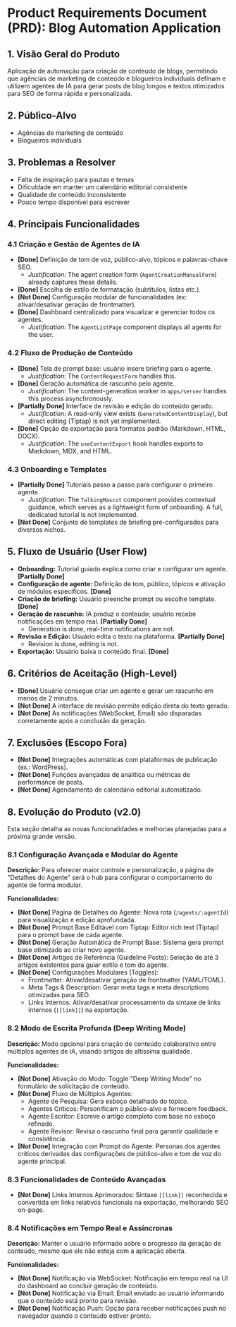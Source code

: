 
# Product Requirements Document (PRD): Blog Automation Application

## 1. Visão Geral do Produto

Aplicação de automação para criação de conteúdo de blogs, permitindo que agências de marketing de conteúdo e blogueiros individuais definam e utilizem agentes de IA para gerar posts de blog longos e textos otimizados para SEO de forma rápida e personalizada.

## 2. Público-Alvo

- Agências de marketing de conteúdo
- Blogueiros individuais

## 3. Problemas a Resolver

- Falta de inspiração para pautas e temas
- Dificuldade em manter um calendário editorial consistente
- Qualidade de conteúdo inconsistente
- Pouco tempo disponível para escrever

## 4. Principais Funcionalidades

### 4.1 Criação e Gestão de Agentes de IA

- **[Done]** Definição de tom de voz, público-alvo, tópicos e palavras-chave SEO.
    - _Justification:_ The agent creation form (`AgentCreationManualForm`) already captures these details.
- **[Done]** Escolha de estilo de formatação (subtítulos, listas etc.).
- **[Not Done]** Configuração modular de funcionalidades (ex: ativar/desativar geração de frontmatter).
- **[Done]** Dashboard centralizado para visualizar e gerenciar todos os agentes.
    - _Justification:_ The `AgentListPage` component displays all agents for the user.

### 4.2 Fluxo de Produção de Conteúdo

- **[Done]** Tela de prompt base: usuário insere briefing para o agente.
    - _Justification:_ The `ContentRequestForm` handles this.
- **[Done]** Geração automática de rascunho pelo agente.
    - _Justification:_ The content-generation worker in `apps/server` handles this process asynchronously.
- **[Partially Done]** Interface de revisão e edição do conteúdo gerado.
    - _Justification:_ A read-only view exists (`GeneratedContentDisplay`), but direct editing (Tiptap) is not yet implemented.
- **[Done]** Opção de exportação para formatos padrão (Markdown, HTML, DOCX).
    - _Justification:_ The `useContentExport` hook handles exports to Markdown, MDX, and HTML.

### 4.3 Onboarding e Templates

- **[Partially Done]** Tutoriais passo a passo para configurar o primeiro agente.
    - _Justification:_ The `TalkingMascot` component provides contextual guidance, which serves as a lightweight form of onboarding. A full, dedicated tutorial is not implemented.
- **[Not Done]** Conjunto de templates de briefing pré-configurados para diversos nichos.

## 5. Fluxo de Usuário (User Flow)

- **Onboarding:** Tutorial guiado explica como criar e configurar um agente. **[Partially Done]**
- **Configuração de agente:** Definição de tom, público, tópicos e ativação de módulos específicos. **[Done]**
- **Criação de briefing:** Usuário preenche prompt ou escolhe template. **[Done]**
- **Geração de rascunho:** IA produz o conteúdo; usuário recebe notificações em tempo real. **[Partially Done]**
    - Generation is done, real-time notifications are not.
- **Revisão e Edição:** Usuário edita o texto na plataforma. **[Partially Done]**
    - Revision is done, editing is not.
- **Exportação:** Usuário baixa o conteúdo final. **[Done]**

## 6. Critérios de Aceitação (High-Level)

- **[Done]** Usuário consegue criar um agente e gerar um rascunho em menos de 2 minutos.
- **[Not Done]** A interface de revisão permite edição direta do texto gerado.
- **[Not Done]** As notificações (WebSocket, Email) são disparadas corretamente após a conclusão da geração.

## 7. Exclusões (Escopo Fora)

- **[Not Done]** Integrações automáticas com plataformas de publicação (ex.: WordPress).
- **[Not Done]** Funções avançadas de analítica ou métricas de performance de posts.
- **[Not Done]** Agendamento de calendário editorial automatizado.

## 8. Evolução do Produto (v2.0)

Esta seção detalha as novas funcionalidades e melhorias planejadas para a próxima grande versão.

### 8.1 Configuração Avançada e Modular do Agente

**Descrição:**
Para oferecer maior controle e personalização, a página de "Detalhes do Agente" será o hub para configurar o comportamento do agente de forma modular.

**Funcionalidades:**

- **[Not Done]** Página de Detalhes do Agente: Nova rota (`/agents/:agentId`) para visualização e edição aprofundada.
- **[Not Done]** Prompt Base Editável com Tiptap: Editor rich text (Tiptap) para o prompt base de cada agente.
- **[Not Done]** Geração Automática de Prompt Base: Sistema gera prompt base otimizado ao criar novo agente.
- **[Not Done]** Artigos de Referência (Guideline Posts): Seleção de até 3 artigos existentes para guiar estilo e tom do agente.
- **[Not Done]** Configurações Modulares (Toggles):
    - Frontmatter: Ativar/desativar geração de frontmatter (YAML/TOML).
    - Meta Tags & Description: Gerar meta tags e meta descriptions otimizadas para SEO.
    - Links Internos: Ativar/desativar processamento da sintaxe de links internos (`[[link]]`) na exportação.

### 8.2 Modo de Escrita Profunda (Deep Writing Mode)

**Descrição:**
Modo opcional para criação de conteúdo colaborativo entre múltiplos agentes de IA, visando artigos de altíssima qualidade.

**Funcionalidades:**

- **[Not Done]** Ativação do Modo: Toggle "Deep Writing Mode" no formulário de solicitação de conteúdo.
- **[Not Done]** Fluxo de Múltiplos Agentes:
    - Agente de Pesquisa: Gera esboço detalhado do tópico.
    - Agentes Críticos: Personificam o público-alvo e fornecem feedback.
    - Agente Escritor: Escreve o artigo completo com base no esboço refinado.
    - Agente Revisor: Revisa o rascunho final para garantir qualidade e consistência.
- **[Not Done]** Integração com Prompt do Agente: Personas dos agentes críticos derivadas das configurações de público-alvo e tom de voz do agente principal.

### 8.3 Funcionalidades de Conteúdo Avançadas

- **[Not Done]** Links Internos Aprimorados: Sintaxe `[[link]]` reconhecida e convertida em links relativos funcionais na exportação, melhorando SEO on-page.

### 8.4 Notificações em Tempo Real e Assíncronas

**Descrição:**
Manter o usuário informado sobre o progresso da geração de conteúdo, mesmo que ele não esteja com a aplicação aberta.

**Funcionalidades:**

- **[Not Done]** Notificação via WebSocket: Notificação em tempo real na UI do dashboard ao concluir geração de conteúdo.
- **[Not Done]** Notificação via Email: Email enviado ao usuário informando que o conteúdo está pronto para revisão.
- **[Not Done]** Notificação Push: Opção para receber notificações push no navegador quando o conteúdo estiver pronto.
